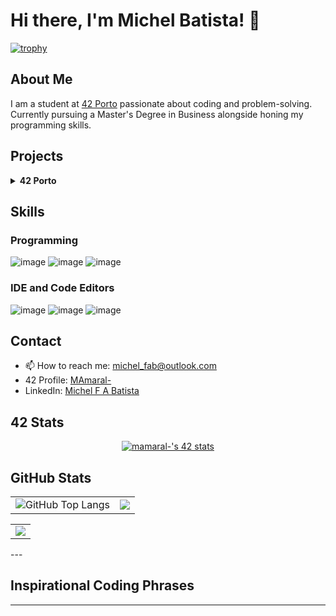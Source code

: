# Hi there, I'm Michel Batista! 👋

[![trophy](https://github-profile-trophy.vercel.app/?username=micchelfab&column=-1&theme=gruvbox&no-bg=true&no-frame=true)](https://github.com/ryo-ma/github-profile-trophy)

## About Me

I am a student at [42 Porto](https://www.42porto.com/) passionate about coding and problem-solving. Currently pursuing a Master's Degree in Business alongside honing my programming skills.

## Projects

<details>
	<summary> <b>42 Porto</b></summary>
	<details>
		<summary> <b>Level 0</b></summary>
		- <a href="https://github.com/MicchelFAB/42Porto-lvl_0_libft">Libft</a>    
	</details>
	<details>
		<summary> <b>Level 1</b></summary>
		- ft_printf<!--<a href="https://github.com/MicchelFAB/42Porto_lvl_1_ft_printf>- ft_printf</a>--></br>
		- get_next_line<!--<a href="https://github.com/MicchelFAB/42Porto-lvl_1_get_next_line></a>--></br>
	</details>
	<details>
		<summary> <b>Level 2</b></summary>
		- push_swap<!--<a href="https://github.com/MicchelFAB/42Porto-lvl_2_push_swap></a>--></br>
		- so_long<!--<a href="https://github.com/MicchelFAB/42Porto-lvl_2_so_long></a>--></br>
		- minitalk<!--<a href="https://github.com/MicchelFAB/42Porto-lvl_2_minitalk></a>--></br>
	</details>
	<details>
		<summary> <b>Level 3</b></summary>
		- Philosophers<!--<a href="https://github.com/MicchelFAB/42Porto-lvl_3_philosophers></a>--></br>
		- minishell<!--<a href="https://github.com/MicchelFAB/42Porto-lvl_3_minishell></a>--></br>
	</details>
	<details>
		<summary> <b>Level 4</b></summary>
		- <a href="https://github.com/MicchelFAB/42Porto-lvl_4_netpractice">Netpractice </a></br>
		- <a href="https://github.com/MicchelFAB/42Porto-lvl_4_miniRT">MiniRT </a></br>
	</details>
</details>



## Skills

### Programming

![image](https://img.shields.io/badge/C-00599C?style=for-the-badge&logo=c&logoColor=white)
![image](https://img.shields.io/badge/C%2B%2B-00599C?style=for-the-badge&logo=c%2B%2B&logoColor=white)
![image](https://img.shields.io/badge/gnubash-4EAA25?style=for-the-badge&logo=gnubash&logoColor=white)

### IDE and Code Editors
![image](https://img.shields.io/badge/vscode-007ACC?style=for-the-badge&logo=visualstudiocode&logoColor=navy)
![image](https://img.shields.io/badge/sublime-FF9800?style=for-the-badge&logo=sublimetext&logoColor=white)
![image](https://img.shields.io/badge/notepad++-90E59A?style=for-the-badge&logo=notepadplusplus&logoColor=black)

<!--
![image](https://img.shields.io/badge/Rust-black?style=for-the-badge&logo=rust&logoColor=#E57324)
![image](https://img.shields.io/badge/Go-00ADD8?style=for-the-badge&logo=go&logoColor=white)
### Cloud & DevOps

![image](https://img.shields.io/badge/Amazon_AWS-FF9900?style=for-the-badge&logo=amazonaws&logoColor=white)
![image](https://img.shields.io/badge/Terraform-7B42BC?style=for-the-badge&logo=terraform&logoColor=white)
![image](https://img.shields.io/badge/Docker-2CA5E0?style=for-the-badge&logo=docker&logoColor=white)
![image](https://img.shields.io/badge/kubernetes-326ce5.svg?&style=for-the-badge&logo=kubernetes&logoColor=white)
-->
## Contact

- 📫  How to reach me: [michel_fab@outlook.com](mailto:michel_fab@outlook.com)
- 42 Profile: [MAmaral-](https://badge.mediaplus.ma/kettlebells/mamaral-?UM6P=off)
- LinkedIn: [Michel F A Batista](www.linkedin.com/in/michel-f-a-batista-9ab3092ab)

## 42 Stats

<p align="center">
	<a href="https://profile.intra.42.fr/users/mamaral-"><img src="https://badge.mediaplus.ma/darkgray/mamaral-" alt="mamaral-'s 42 stats" />
	</a>
</p>

## GitHub Stats
<table style="border: none;">
  <tr>
    <td style="border: none;">
      <img src="https://github-readme-stats.vercel.app/api?username=micchelfab&show_icons=true&hide_border=true&hide_title=true" alt="GitHub Top Langs" style="border: none;" />
    </td>
    <td style="border: none;">
      <img src="https://github-readme-stats.vercel.app/api/top-langs/?username=micchelfab&hide_border=true&include_all_commits=false&count_private=false&layout=compact" style="border: none;"/>
    </td>
</table>
<table style="border: none;" align="center" >
	<td style="border: none;">
      <img src="https://streak-stats.demolab.com?user=micchelfab&hide_border=true" style="border: none;"/>
    </td>
  </tr>
</table>
---

## Inspirational Coding Phrases

<script src="scripts/inspirational_phrases.js"></script>
<p id="inspirational-phrase"></p>
<script>
  document.getElementById('inspirational-phrase').innerText = getRandomPhrase();
</script>

---
